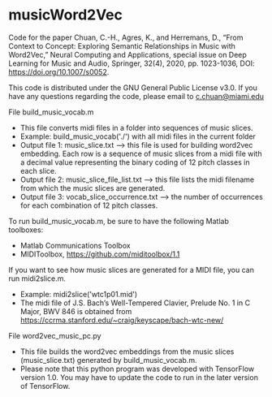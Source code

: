 # musicWord2Vec
Code for the paper 
Chuan, C.-H., Agres, K., and Herremans, D., “From Context to Concept: Exploring Semantic Relationships in Music with Word2Vec,” Neural Computing and Applications, special issue on Deep Learning for Music and Audio, Springer, 32(4), 2020, pp. 1023-1036, DOI: https://doi.org/10.1007/s0052.

This code is distributed under the GNU General Public License v3.0. If you have any questions regarding the code, please email to c.chuan@miami.edu

File build_music_vocab.m
  - This file converts midi files in a folder into sequences of music slices.
  - Example: build_music_vocab('./') with all midi files in the current folder
  - Output file 1: music_slice.txt --> this file is used for building word2vec embedding. Each row is a sequence of music slices from a midi file with a decimal value representing the binary coding of 12 pitch classes in each slice.
  - Output file 2: music_slice_file_list.txt --> this file lists the midi filename from which the music slices are generated.
  - Output file 3: vocab_slice_occurrence.txt --> the number of occurrences for each combination of 12 pitch classes.
  
To run build_music_vocab.m, be sure to have the following Matlab toolboxes:
  - Matlab Communications Toolbox
  - MIDIToolbox, https://github.com/miditoolbox/1.1

If you want to see how music slices are generated for a MIDI file, you can run midi2slice.m.
  - Example: midi2slice('wtc1p01.mid')
  - The midi file of J.S. Bach’s Well-Tempered Clavier, Prelude No. 1 in C Major, BWV 846 is obtained from https://ccrma.stanford.edu/~craig/keyscape/bach-wtc-new/
  
File word2vec_music_pc.py
  - This file builds the word2vec embeddings from the music slices (music_slice.txt) generated by build_music_vocab.m.
  - Please note that this python program was developed with TensorFlow version 1.0. You may have to update the code to run in the later version of TensorFlow.
